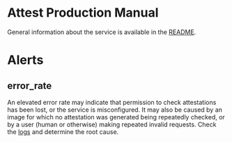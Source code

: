 # Attest Production Manual

General information about the service is available in the [README](./README.md).

# Alerts

## error_rate

An elevated error rate may indicate that permission to check attestations has
been lost, or the service is misconfigured. It may also be caused by an image
for which no attestation was generated being repeatedly checked, or by a user
(human or otherwise) making repeated invalid requests. Check the
[logs](https://pantheon.corp.google.com/logs/query;query=resource.labels.container_name%3D%attest%22?project=skia-infra-public)
and determine the root cause.
